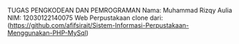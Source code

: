 TUGAS PENGKODEAN DAN PEMROGRAMAN 
Nama: Muhammad Rizqy Aulia
NIM: 12030122140075
Web Perpustakaan clone dari: (https://github.com/afifsirait/Sistem-Informasi-Perpustakaan-Menggunakan-PHP-MySql)
